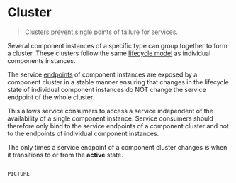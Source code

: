 Cluster
========

> Clusters prevent single points of failure for services.

Several component instances of a specific type can group together to form a
cluster. These clusters follow the same [lifecycle model](./Concepts-Lifecycle)
as individual components instances.

The service [endpoints](./Concepts-Endpoints.md) of component instances are
exposed by a component cluster in a stable manner ensuring that changes in the
lifecycle state of individual component instances do NOT change the service
endpoint of the whole cluster.

This allows service consumers to access a service independent of the
availability of a single component instance. Service consumers should therefore
only bind to the service endpoints of a component cluster and not to the
endpoints of individual component instances.

The only times a service endpoint of a component cluster changes is when it
transitions to or from the **active** state.

```

PICTURE

```
